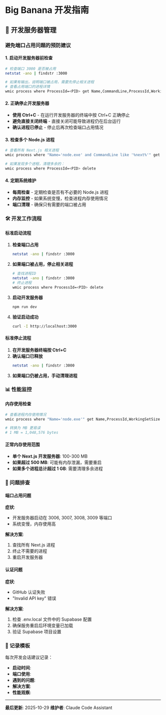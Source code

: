 # Big Banana 开发指南

## 🚀 开发服务器管理

### 避免端口占用问题的预防建议

#### 1. 启动开发服务器前检查
```bash
# 检查端口 3000 是否被占用
netstat -ano | findstr :3000

# 如果有输出，说明端口被占用，需要先停止相关进程
# 查看占用端口的进程详情
wmic process where ProcessId=<PID> get Name,CommandLine,ProcessId,WorkingSetSize
```

#### 2. 正确停止开发服务器
- **使用 Ctrl+C** - 在运行开发服务器的终端中按 Ctrl+C 正确停止
- **避免直接关闭终端** - 直接关闭可能导致进程仍在后台运行
- **确认进程已停止** - 停止后再次检查端口占用情况

#### 3. 检查多个 Node.js 进程
```bash
# 查看所有 Next.js 相关进程
wmic process where "Name='node.exe' and CommandLine like '%next%'" get Name,CommandLine,ProcessId,WorkingSetSize /FORMAT:TABLE

# 如果发现多个进程，清理多余的：
wmic process where ProcessId=<PID> delete
```

#### 4. 定期系统维护
- **每周检查** - 定期检查是否有不必要的 Node.js 进程
- **内存监控** - 如果系统变慢，检查进程内存使用情况
- **端口清理** - 确保只有需要的端口被占用

### 🛠️ 开发工作流程

#### 标准启动流程
1. **检查端口占用**
   ```bash
   netstat -ano | findstr :3000
   ```

2. **如果端口被占用，停止相关进程**
   ```bash
   # 查找进程ID
   netstat -ano | findstr :3000
   # 终止进程
   wmic process where ProcessId=<PID> delete
   ```

3. **启动开发服务器**
   ```bash
   npm run dev
   ```

4. **验证启动成功**
   ```bash
   curl -I http://localhost:3000
   ```

#### 标准停止流程
1. **在开发服务器终端按 Ctrl+C**
2. **确认端口已释放**
   ```bash
   netstat -ano | findstr :3000
   ```
3. **如果端口仍被占用，手动清理进程**

### 📊 性能监控

#### 内存使用检查
```bash
# 查看进程内存使用情况
wmic process where "Name='node.exe'" get Name,ProcessId,WorkingSetSize /FORMAT:TABLE

# 转换为 MB 更易读
# 1 MB = 1,048,576 bytes
```

#### 正常内存使用范围
- **单个 Next.js 开发服务器**: 100-300 MB
- **如果超过 500 MB**: 可能有内存泄漏，需要重启
- **如果多个进程总计超过 1 GB**: 需要清理多余进程

### 🚨 问题排查

#### 端口占用问题
**症状**:
- 开发服务器启动在 3006, 3007, 3008, 3009 等端口
- 系统变慢，内存使用高

**解决方案**:
1. 查找所有 Next.js 进程
2. 终止不需要的进程
3. 重启开发服务器

#### 认证问题
**症状**:
- GitHub 认证失败
- "Invalid API key" 错误

**解决方案**:
1. 检查 .env.local 文件中的 Supabase 配置
2. 确保服务重启后环境变量已加载
3. 验证 Supabase 项目设置

### 📝 记录模板

每次开发会话建议记录：
- **启动时间**:
- **端口使用**:
- **遇到的问题**:
- **解决方案**:
- **性能观察**:

---

**最后更新**: 2025-10-29
**维护者**: Claude Code Assistant